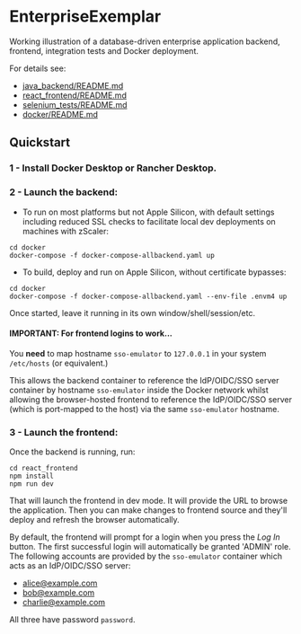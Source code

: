 # EnterpriseExemplar

Working illustration of a database-driven enterprise application backend, frontend, integration tests and Docker deployment.

For details see:
- [java_backend/README.md](./java_backend/README.md)
- [react_frontend/README.md](./react_frontend/README.md)
- [selenium_tests/README.md](./selenium_tests/README.md)
- [docker/README.md](./docker/README.md)

## Quickstart

### 1 - Install Docker Desktop or Rancher Desktop.

### 2 - Launch the backend:

- To run on most platforms but not Apple Silicon, with default settings including reduced SSL checks to facilitate local dev deployments on machines with zScaler:
```shell
cd docker
docker-compose -f docker-compose-allbackend.yaml up
```

- To build, deploy and run on Apple Silicon, without certificate bypasses:
```shell
cd docker
docker-compose -f docker-compose-allbackend.yaml --env-file .envm4 up
```

Once started, leave it running in its own window/shell/session/etc.

#### IMPORTANT: For frontend logins to work...

You **need** to map hostname `sso-emulator` to `127.0.0.1` in your system `/etc/hosts` (or equivalent.)

This allows the backend
container to reference the IdP/OIDC/SSO server container by hostname `sso-emulator` inside the Docker network
whilst allowing the browser-hosted frontend to reference the IdP/OIDC/SSO server (which is port-mapped to the host) via the same
`sso-emulator` hostname.

### 3 - Launch the frontend:

Once the backend is running, run:
```shell
cd react_frontend
npm install
npm run dev
```

That will launch the frontend in dev mode. It will provide the URL to browse the application.
Then you can make changes to frontend source and they'll deploy and refresh the browser automatically.

By default, the frontend will prompt for a login when you press the
*Log In* button. The first successful login will automatically be granted 'ADMIN' 
role. The following accounts are provided by the `sso-emulator` container which acts 
as an IdP/OIDC/SSO server:

- alice@example.com
- bob@example.com
- charlie@example.com

All three have password `password`.